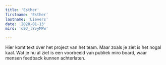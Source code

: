 ```yaml
---
title: 'Esther'
firstname: 'Esther'
lastname: 'Lievers'
date: '2020-01-13'
miro: 'o9J_lYvyMPw'

---
```


Hier komt text over het project van het team. Maar zoals je ziet is het nogal kaal. Wat je nu al ziet is een voorbeeld van publiek miro board, waar mensen feedback kunnen achterlaten.

